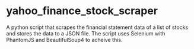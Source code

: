# yahoo_finance_stock_scraper
A python script that scrapes the financial statement data of a list of stocks and stores the data to a JSON file. The script uses Selenium with PhantomJS and BeautifulSoup4 to acheive this.

